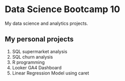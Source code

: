# Data Science Bootcamp 10
My data science and analytics projects.

## My personal projects

1. SQL supermarket analysis
2. SQL churn analysis
3. R programming
4. Looker GA4 Dashboard
5. Linear Regression Model using caret
